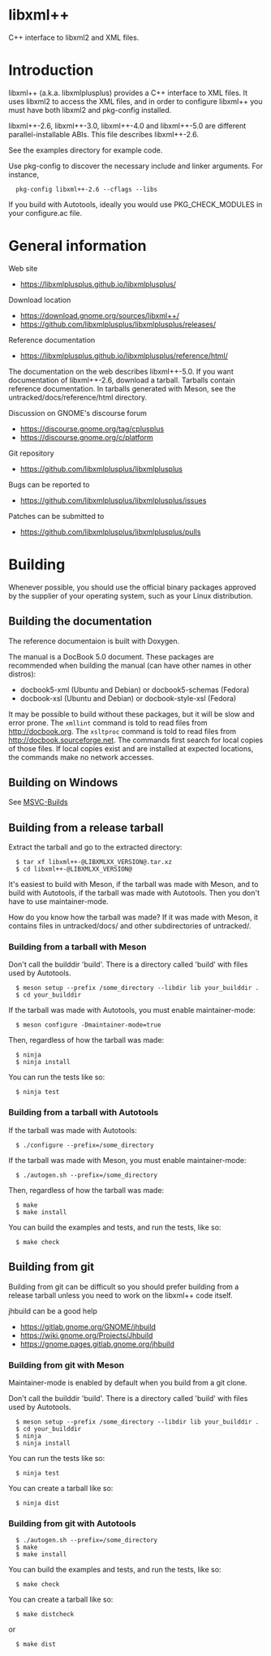 # libxml++
C++ interface to libxml2 and XML files.

# Introduction

libxml++ (a.k.a. libxmlplusplus) provides a C++ interface to XML files. It uses
libxml2 to access the XML files, and in order to configure libxml++ you must
have both libxml2 and pkg-config installed.

libxml++-2.6, libxml++-3.0, libxml++-4.0 and libxml++-5.0 are different
parallel-installable ABIs. This file describes libxml++-2.6.

See the examples directory for example code.

Use pkg-config to discover the necessary include and linker arguments.
For instance,
```
  pkg-config libxml++-2.6 --cflags --libs
```
If you build with Autotools, ideally you would use PKG_CHECK_MODULES in your
configure.ac file.

# General information

Web site
 - https://libxmlplusplus.github.io/libxmlplusplus/

Download location
 - https://download.gnome.org/sources/libxml++/
 - https://github.com/libxmlplusplus/libxmlplusplus/releases/

Reference documentation
 - https://libxmlplusplus.github.io/libxmlplusplus/reference/html/

The documentation on the web describes libxml++-5.0.
If you want documentation of libxml++-2.6, download a tarball.
Tarballs contain reference documentation. In tarballs generated with Meson,
see the untracked/docs/reference/html directory.

Discussion on GNOME's discourse forum
 - https://discourse.gnome.org/tag/cplusplus
 - https://discourse.gnome.org/c/platform

Git repository
 - https://github.com/libxmlplusplus/libxmlplusplus

Bugs can be reported to
 - https://github.com/libxmlplusplus/libxmlplusplus/issues

Patches can be submitted to
 - https://github.com/libxmlplusplus/libxmlplusplus/pulls

# Building

Whenever possible, you should use the official binary packages approved by the
supplier of your operating system, such as your Linux distribution.

## Building the documentation

The reference documentaion is built with Doxygen.

The manual is a DocBook 5.0 document. These packages are recommended when building
the manual (can have other names in other distros):
 - docbook5-xml (Ubuntu and Debian) or docbook5-schemas (Fedora)
 - docbook-xsl (Ubuntu and Debian) or docbook-style-xsl (Fedora)

It may be possible to build without these packages, but it will be slow and error prone.
The `xmllint` command is told to read files from http://docbook.org.
The `xsltproc` command is told to read files from http://docbook.sourceforge.net.
The commands first search for local copies of those files. If local copies exist
and are installed at expected locations, the commands make no network accesses.

## Building on Windows

See [MSVC-Builds](MSVC_NMake/MSVC-Builds.md)

## Building from a release tarball

Extract the tarball and go to the extracted directory:
```
  $ tar xf libxml++-@LIBXMLXX_VERSION@.tar.xz
  $ cd libxml++-@LIBXMLXX_VERSION@
```

It's easiest to build with Meson, if the tarball was made with Meson,
and to build with Autotools, if the tarball was made with Autotools.
Then you don't have to use maintainer-mode.

How do you know how the tarball was made? If it was made with Meson,
it contains files in untracked/docs/ and other subdirectories
of untracked/.

### Building from a tarball with Meson

Don't call the builddir 'build'. There is a directory called 'build' with
files used by Autotools.
```
  $ meson setup --prefix /some_directory --libdir lib your_builddir .
  $ cd your_builddir
```
If the tarball was made with Autotools, you must enable maintainer-mode:
```
  $ meson configure -Dmaintainer-mode=true
```
Then, regardless of how the tarball was made:
```
  $ ninja
  $ ninja install
```
You can run the tests like so:
```
  $ ninja test
```

### Building from a tarball with Autotools

If the tarball was made with Autotools:
```
  $ ./configure --prefix=/some_directory
```
If the tarball was made with Meson, you must enable maintainer-mode:
```
  $ ./autogen.sh --prefix=/some_directory
```
Then, regardless of how the tarball was made:
```
  $ make
  $ make install
```
You can build the examples and tests, and run the tests, like so:
```
  $ make check
```

## Building from git

Building from git can be difficult so you should prefer building from
a release tarball unless you need to work on the libxml++ code itself.

jhbuild can be a good help
- https://gitlab.gnome.org/GNOME/jhbuild
- https://wiki.gnome.org/Projects/Jhbuild
- https://gnome.pages.gitlab.gnome.org/jhbuild

### Building from git with Meson

Maintainer-mode is enabled by default when you build from a git clone.

Don't call the builddir 'build'. There is a directory called 'build' with
files used by Autotools.
```
  $ meson setup --prefix /some_directory --libdir lib your_builddir .
  $ cd your_builddir
  $ ninja
  $ ninja install
```
You can run the tests like so:
```
  $ ninja test
```
You can create a tarball like so:
```
  $ ninja dist
```

### Building from git with Autotools
```
  $ ./autogen.sh --prefix=/some_directory
  $ make
  $ make install
```
You can build the examples and tests, and run the tests, like so:
```
  $ make check
```
You can create a tarball like so:
```
  $ make distcheck
```
or
```
  $ make dist
```
